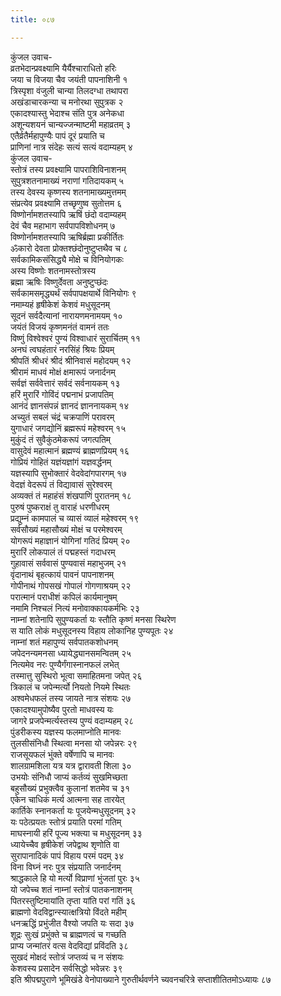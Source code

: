```yaml
---
title: ०८७

---
```

कुंजल उवाच-  
व्रतभेदान्प्रवक्ष्यामि यैर्यैश्चाराधितो हरिः  
जया च विजया चैव जयंती पापनाशिनी १  
त्रिस्पृशा वंजुली चान्या तिलदग्धा तथापरा  
अखंडाचारकन्या च मनोरथा सुपुत्रक २  
एकादश्यास्तु भेदाश्च संति पुत्र अनेकधा  
अशून्यशयनं चान्यज्जन्माष्टमी महाव्रतम् ३  
एतैर्व्रतैर्महापुण्यैः पापं दूरं प्रयाति च  
प्राणिनां नात्र संदेहः सत्यं सत्यं वदाम्यहम् ४  
कुंजल उवाच-  
स्तोत्रं तस्य प्रवक्ष्यामि पापराशिविनाशनम्  
सुपुत्रशतनामाख्यं नराणां गतिदायकम् ५  
तस्य देवस्य कृष्णस्य शतनामाख्यमुत्तमम्  
संप्रत्येव प्रवक्ष्यामि तच्छृणुष्व सुतोत्तम ६  
विष्णोर्नामशतस्यापि ऋषिं छंदो वदाम्यहम्  
देवं चैव महाभाग सर्वपापविशोधनम् ७  
विष्णोर्नामशतस्यापि ऋषिर्ब्रह्मा प्रकीर्तितः  
ॐकारो देवता प्रोक्तश्छंदोनुष्टुप्तथैव च ८  
सर्वकामिकसंसिद्ध्यै मोक्षे च विनियोगकः  
अस्य विष्णोः शतनामस्तोत्रस्य  
ब्रह्मा ऋषिः विष्णुर्देवता अनुष्टुप्छंदः  
सर्वकामसमृद्ध्यर्थं सर्वपापक्षयार्थे विनियोगः ९  
नमाम्यहं हृषीकेशं केशवं मधुसूदनम्  
सूदनं सर्वदैत्यानां नारायणमनामयम् १०  
जयंतं विजयं कृष्णमनंतं वामनं ततः  
विष्णुं विश्वेश्वरं पुण्यं विश्वाधारं सुरार्चितम् ११  
अनघं त्वघहंतारं नरसिंहं श्रियः प्रियम्  
श्रीपतिं श्रीधरं श्रीदं श्रीनिवासं महोदयम् १२  
श्रीरामं माधवं मोक्षं क्षमारूपं जनार्दनम्  
सर्वज्ञं सर्ववेत्तारं सर्वदं सर्वनायकम् १३  
हरिं मुरारिं गोविंदं पद्मनाभं प्रजापतिम्  
आनंदं ज्ञानसंपन्नं ज्ञानदं ज्ञाननायकम् १४  
अच्युतं सबलं चंद्रं चक्रपाणिं परावरम्  
युगाधारं जगद्योनिं ब्रह्मरूपं महेश्वरम् १५  
मुकुंदं तं सुवैकुंठमेकरूपं जगत्पतिम्  
वासुदेवं महात्मानं ब्रह्मण्यं ब्राह्मणप्रियम् १६  
गोप्रियं गोहितं यज्ञंयज्ञांगं यज्ञवर्द्धनम्  
यज्ञस्यापि सुभोक्तारं वेदवेदांगपारगम् १७  
वेदज्ञं वेदरूपं तं विद्यावासं सुरेश्वरम्  
अव्यक्तं तं महाहंसं शंखपाणिं पुरातनम् १८  
पुरुषं पुष्कराक्षं तु वाराहं धरणीधरम्  
प्रद्युम्नं कामपालं च व्यासं व्यालं महेश्वरम् १९  
सर्वसौख्यं महासौख्यं मोक्षं च परमेश्वरम्  
योगरूपं महाज्ञानं योगिनां गतिदं प्रियम् २०  
मुरारिं लोकपालं तं पद्महस्तं गदाधरम्  
गुहावासं सर्ववासं पुण्यवासं महाभुजम् २१  
वृंदानाथं बृहत्कायं पावनं पापनाशनम्  
गोपीनाथं गोपसखं गोपालं गोगणाश्रयम् २२  
परात्मानं पराधीशं कपिलं कार्यमानुषम्  
नमामि निश्चलं नित्यं मनोवाक्कायकर्मभिः २३  
नाम्नां शतेनापि सुपुण्यकर्ता यः स्तौति कृष्णं मनसा स्थिरेण  
स याति लोकं मधुसूदनस्य विहाय लोकानिह पुण्यपूतः २४  
नाम्नां शतं महापुण्यं सर्वपातकशोधनम्  
जपेदनन्यमनसा ध्यायेद्ध्यानसमन्वितम् २५  
नित्यमेव नरः पुण्यैर्गंगास्नानफलं लभेत्  
तस्मात्तु सुस्थिरो भूत्वा समाहितमना जपेत् २६  
त्रिकालं च जपेन्मर्त्यो नियतो नियमे स्थितः  
अश्वमेधफलं तस्य जायते नात्र संशयः २७  
एकादश्यामुपोष्यैव पुरतो माधवस्य यः  
जागरे प्रजपेन्मर्त्यस्तस्य पुण्यं वदाम्यहम् २८  
पुंडरीकस्य यज्ञस्य फलमाप्नोति मानवः  
तुलसीसंनिधौ स्थित्वा मनसा यो जपेन्नरः २९  
राजसूयफलं भुंक्ते वर्षेणापि च मानवः  
शालग्रामशिला यत्र यत्र द्वारावती शिला ३०  
उभयोः संनिधौ जाप्यं कर्तव्यं सुखमिच्छता  
बहुसौख्यं प्रभुक्त्वैव कुलानां शतमेव च ३१  
एकेन चाधिकं मर्त्य आत्मना सह तारयेत्  
कार्तिके स्नानकर्ता यः पूजयेन्मधुसूदनम् ३२  
यः पठेत्प्रयतः स्तोत्रं प्रयाति परमां गतिम्  
माघस्नायी हरिं पूज्य भक्त्या च मधुसूदनम् ३३  
ध्यायेच्चैव हृषीकेशं जपेद्वाथ शृणोति वा  
सुरापानादिकं पापं विहाय परमं पदम् ३४  
विना विघ्नं नरः पुत्र संप्रयाति जनार्दनम्  
श्राद्धकाले हि यो मर्त्यो विप्राणां भुंजतां पुरः ३५  
यो जपेच्च शतं नाम्नां स्तोत्रं पातकनाशनम्  
पितरस्तुष्टिमायांति तृप्ता यांति परां गतिं ३६  
ब्राह्मणो वेदविद्वान्स्यात्क्षत्रियो विंदते महीम्  
धनऋद्धिं प्रभुंजीत वैश्यो जपति यः सदा ३७  
शूद्रः सुःखं प्रभुंक्ते च ब्राह्मणत्वं च गच्छति  
प्राप्य जन्मांतरं वत्स वेदविद्यां प्रविंदति ३८  
सुखदं मोक्षदं स्तोत्रं जप्तव्यं च न संशयः  
केशवस्य प्रसादेन सर्वसिद्धो भवेन्नरः ३९  
इति श्रीपद्मपुराणे भूमिखंडे वेनोपाख्याने गुरुतीर्थवर्णने च्यवनचरित्रे सप्ताशीतितमोऽध्यायः ८७